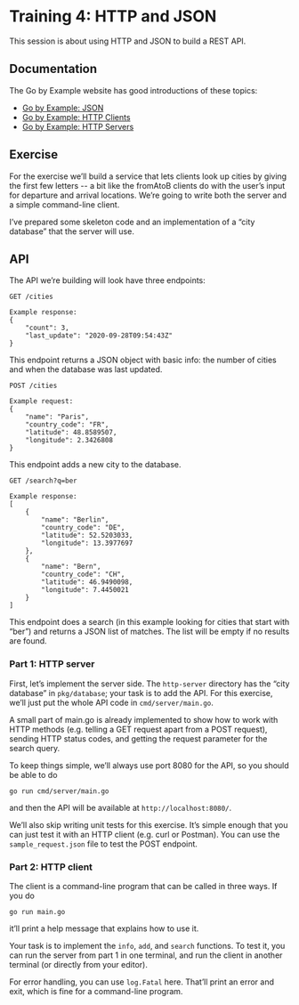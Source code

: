 # Training 4: HTTP and JSON

This session is about using HTTP and JSON to build a REST API.


## Documentation

The Go by Example website has good introductions of these topics:

* [Go by Example: JSON](https://gobyexample.com/json)
* [Go by Example: HTTP Clients](https://gobyexample.com/http-clients)
* [Go by Example: HTTP Servers](https://gobyexample.com/http-servers)


## Exercise

For the exercise we’ll build a service that lets clients look up cities by giving the first few
letters -- a bit like the fromAtoB clients do with the user’s input for departure and arrival
locations. We’re going to write both the server and a simple command-line client.

I’ve prepared some skeleton code and an implementation of a “city database” that the server will
use.


## API

The API we’re building will look have three endpoints:

    GET /cities
    
    Example response:
    {
        "count": 3,
        "last_update": "2020-09-28T09:54:43Z"
    }

This endpoint returns a JSON object with basic info: the number of cities and when the database was
last updated.

    POST /cities
    
    Example request:
    {
        "name": "Paris",
        "country_code": "FR",
        "latitude": 48.8589507,
        "longitude": 2.3426808
    }

This endpoint adds a new city to the database.

    GET /search?q=ber

    Example response:
    [
        {
            "name": "Berlin",
            "country_code": "DE",
            "latitude": 52.5203033,
            "longitude": 13.3977697
        },
        {
            "name": "Bern",
            "country_code": "CH",
            "latitude": 46.9490098,
            "longitude": 7.4450021
        }
    ]

This endpoint does a search (in this example looking for cities that start with “ber”) and returns a
JSON list of matches. The list will be empty if no results are found.


### Part 1: HTTP server

First, let’s implement the server side. The `http-server` directory has the “city database” in
`pkg/database`; your task is to add the API. For this exercise, we’ll just put the whole API code in
`cmd/server/main.go`.

A small part of main.go is already implemented to show how to work with HTTP methods (e.g. telling a
GET request apart from a POST request), sending HTTP status codes, and getting the request parameter
for the search query.

To keep things simple, we’ll always use port 8080 for the API, so you should be able to do

    go run cmd/server/main.go

and then the API will be available at `http://localhost:8080/`.

We’ll also skip writing unit tests for this exercise. It’s simple enough that you can just test it
with an HTTP client (e.g. curl or Postman). You can use the `sample_request.json` file to test the
POST endpoint.


### Part 2: HTTP client

The client is a command-line program that can be called in three ways. If you do

    go run main.go

it’ll print a help message that explains how to use it.

Your task is to implement the `info`, `add`, and `search` functions. To test it, you can run the
server from part 1 in one terminal, and run the client in another terminal (or directly from your
editor).

For error handling, you can use `log.Fatal` here. That’ll print an error and exit, which is fine for
a command-line program.
